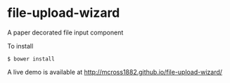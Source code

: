 # file-upload-wizard
A paper decorated file input component

To install

```
$ bower install
```

A live demo is available at http://mcross1882.github.io/file-upload-wizard/
